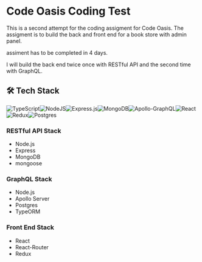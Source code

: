 # Code Oasis Coding Test
This is a second attempt for the coding assigment for Code Oasis.
The assigment is to build the back and front end for a book store with admin panel.

assiment has to be completed in 4 days.

I will build the back end twice once with RESTful API and the second time with GraphQL.

## 🛠  Tech Stack
![TypeScript](https://img.shields.io/badge/typescript-%23007ACC.svg?style=for-the-badge&logo=typescript&logoColor=white)![NodeJS](https://img.shields.io/badge/node.js-%2343853D.svg?style=for-the-badge&logo=node.js&logoColor=white)![Express.js](https://img.shields.io/badge/express.js-%23404d59.svg?style=for-the-badge&logo=express&logoColor=%2361DAFB)![MongoDB](https://img.shields.io/badge/MongoDB-%234ea94b.svg?style=for-the-badge&logo=mongodb&logoColor=white)![Apollo-GraphQL](https://img.shields.io/badge/-ApolloGraphQL-311C87?style=for-the-badge&logo=apollo-graphql)![React](https://img.shields.io/badge/react-%2320232a.svg?style=for-the-badge&logo=react&logoColor=%2361DAFB)![Redux](https://img.shields.io/badge/redux-%23593d88.svg?style=for-the-badge&logo=redux&logoColor=white)![Postgres](https://img.shields.io/badge/postgres-%23316192.svg?style=for-the-badge&logo=postgresql&logoColor=white)

### RESTful API Stack
- Node.js
- Express
- MongoDB
- mongoose

### GraphQL Stack
- Node.js
- Apollo Server
- Postgres
- TypeORM

### Front End Stack
- React
- React-Router
- Redux


